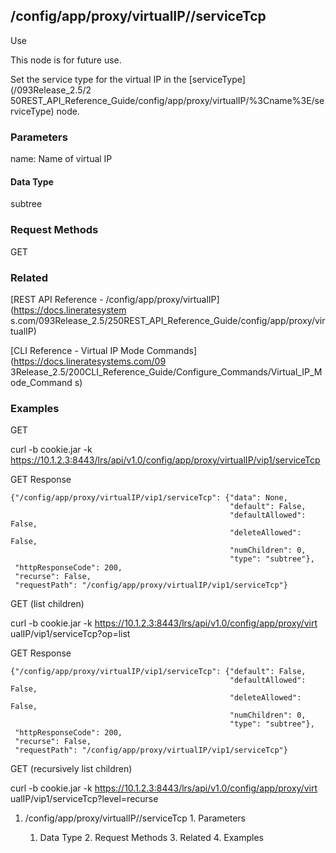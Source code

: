 ## /config/app/proxy/virtualIP/<name>/serviceTcp

Use

This node is for future use.

Set the service type for the virtual IP in the [serviceType](/093Release_2.5/2
50REST_API_Reference_Guide/config/app/proxy/virtualIP/%3Cname%3E/serviceType)
node.

### Parameters

name: Name of virtual IP

#### Data Type

subtree

### Request Methods

GET

### Related

[REST API Reference - /config/app/proxy/virtualIP](https://docs.lineratesystem
s.com/093Release_2.5/250REST_API_Reference_Guide/config/app/proxy/virtualIP)

[CLI Reference - Virtual IP Mode Commands](https://docs.lineratesystems.com/09
3Release_2.5/200CLI_Reference_Guide/Configure_Commands/Virtual_IP_Mode_Command
s)

### Examples

GET

curl -b cookie.jar -k
https://10.1.2.3:8443/lrs/api/v1.0/config/app/proxy/virtualIP/vip1/serviceTcp

GET Response

    
    {"/config/app/proxy/virtualIP/vip1/serviceTcp": {"data": None,
                                                     "default": False,
                                                     "defaultAllowed": False,
                                                     "deleteAllowed": False,
                                                     "numChildren": 0,
                                                     "type": "subtree"},
     "httpResponseCode": 200,
     "recurse": False,
     "requestPath": "/config/app/proxy/virtualIP/vip1/serviceTcp"}
    

GET (list children)

curl -b cookie.jar -k https://10.1.2.3:8443/lrs/api/v1.0/config/app/proxy/virt
ualIP/vip1/serviceTcp?op=list

GET Response

    
    {"/config/app/proxy/virtualIP/vip1/serviceTcp": {"default": False,
                                                     "defaultAllowed": False,
                                                     "deleteAllowed": False,
                                                     "numChildren": 0,
                                                     "type": "subtree"},
     "httpResponseCode": 200,
     "recurse": False,
     "requestPath": "/config/app/proxy/virtualIP/vip1/serviceTcp"}
    

GET (recursively list children)

curl -b cookie.jar -k https://10.1.2.3:8443/lrs/api/v1.0/config/app/proxy/virt
ualIP/vip1/serviceTcp?level=recurse

  1. /config/app/proxy/virtualIP/<name>/serviceTcp
    1. Parameters
      1. Data Type
    2. Request Methods
    3. Related
    4. Examples

